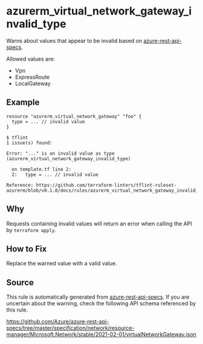 <!--- This file generated by `tools/apispec-rule-gen/main.go`. DO NOT EDIT --->

# azurerm_virtual_network_gateway_invalid_type

Warns about values that appear to be invalid based on [azure-rest-api-specs](https://github.com/Azure/azure-rest-api-specs).

Allowed values are:
- Vpn
- ExpressRoute
- LocalGateway

## Example

```hcl
resource "azurerm_virtual_network_gateway" "foo" {
  type = ... // invalid value
}
```

```
$ tflint
1 issue(s) found:

Error: "..." is an invalid value as type (azurerm_virtual_network_gateway_invalid_type)

  on template.tf line 2:
  2:   type = ... // invalid value

Reference: https://github.com/terraform-linters/tflint-ruleset-azurerm/blob/v0.1.0/docs/rules/azurerm_virtual_network_gateway_invalid_type.md

```

## Why

Requests containing invalid values will return an error when calling the API by `terraform apply`.

## How to Fix

Replace the warned value with a valid value.

## Source

This rule is automatically generated from [azure-rest-api-specs](https://github.com/Azure/azure-rest-api-specs). If you are uncertain about the warning, check the following API schema referenced by this rule.

https://github.com/Azure/azure-rest-api-specs/tree/master/specification/network/resource-manager/Microsoft.Network/stable/2021-02-01/virtualNetworkGateway.json
